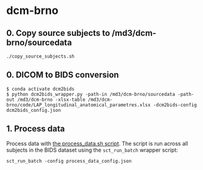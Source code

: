 # dcm-brno

## 0. Copy source subjects to /md3/dcm-brno/sourcedata

```console
./copy_source_subjects.sh
```

## 0. DICOM to BIDS conversion

```console
$ conda activate dcm2bids
$ python dcm2bids_wrapper.py -path-in /md3/dcm-brno/sourcedata -path-out /md3/dcm-brno -xlsx-table /md3/dcm-brno/code/LAP_longitudinal_anatomical_parametres.xlsx -dcm2bids-config dcm2bids_config.json
```

## 1. Process data

Process data with [the process_data.sh script](process_data.sh). The script is run across all subjects in the 
BIDS dataset using the `sct_run_batch` wrapper script:

```console
sct_run_batch -config process_data_config.json
```